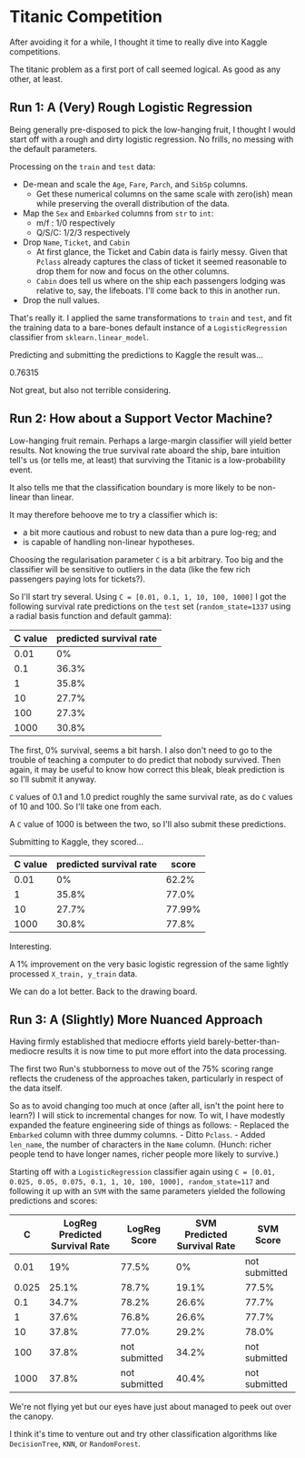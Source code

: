 # Titanic Competition

After avoiding it for a while, I thought it time to really dive into Kaggle competitions.

The titanic problem as a first port of call seemed logical. As good as any other, at least.

## Run 1: A (Very) Rough Logistic Regression

Being generally pre-disposed to pick the low-hanging fruit, I thought I would start off with a rough and dirty logistic regression. No frills, no messing with the default parameters.

Processing on the `train` and `test` data:
- De-mean and scale the `Age`, `Fare`, `Parch`, and `SibSp` columns.
	- Get these numerical columns on the same scale with zero(ish) mean while preserving the overall distribution of the data.
- Map the `Sex` and `Embarked` columns from `str` to `int`:
	- m/f : 1/0 respectively
	- Q/S/C: 1/2/3 respectively
- Drop `Name`, `Ticket`, and `Cabin`
	- At first glance, the Ticket and Cabin data is fairly messy. Given that `Pclass` already captures the class of ticket it seemed reasonable to drop them for now and focus on the other columns.
	- `Cabin` does tell us where on the ship each passengers lodging was relative to, say, the lifeboats. I'll come back to this in another run.
- Drop the null values.

That's really it. I applied the same transformations to `train` and `test`, and fit the training data to a bare-bones default instance of a `LogisticRegression` classifier from `sklearn.linear_model`.

Predicting and submitting the predictions to Kaggle the result was...

0.76315

Not great, but also not terrible considering.

## Run 2: How about a Support Vector Machine?

Low-hanging fruit remain. Perhaps a large-margin classifier will yield better results. Not knowing the true survival rate aboard the ship, bare intuition tell's us (or tells me, at least) that surviving the Titanic is a low-probability event.

It also tells me that the classification boundary is more likely to be non-linear than linear.

It may therefore behoove me to try a classifier which is: 
- a bit more cautious and robust to new data than a pure log-reg; and
- is capable of handling non-linear hypotheses.

Choosing the regularisation parameter `C` is a bit arbitrary. Too big and the classifier will be sensitive to outliers in the data (like the few rich passengers paying lots for tickets?).

So I'll start try several. Using `C = [0.01, 0.1, 1, 10, 100, 1000]` I got the following survival rate predictions on the `test` set (`random_state=1337` using a radial basis function and default gamma):

C value | predicted survival rate
------- | -----------------------
0.01 	| 0%
0.1  	| 36.3%
1 		| 35.8%
10 		| 27.7%
100 	| 27.3%
1000 	| 30.8%

The first, 0% survival, seems a bit harsh. I also don't need to go to the trouble of teaching a computer to do predict that nobody survived. Then again, it may be useful to know how correct this bleak, bleak prediction is so I'll submit it anyway.

`C` values of 0.1 and 1.0 predict roughly the same survival rate, as do `C` values of 10 and 100. So I'll take one from each.

A `C` value of 1000 is between the two, so I'll also submit these predictions.

Submitting to Kaggle, they scored... 

C value	| predicted survival rate 	| score
-------	| -----------------------	| -----
0.01 	| 0%	| 62.2%
1 		| 35.8%	| 77.0%
10 		| 27.7%	| 77.99%
1000 	| 30.8%	| 77.8%

Interesting.

A 1% improvement on the very basic logistic regression of the same lightly processed `X_train, y_train` data.

We can do a lot better. Back to the drawing board.

## Run 3: A (Slightly) More Nuanced Approach

Having firmly established that mediocre efforts yield barely-better-than-mediocre results it is now time to put more effort into the data processing.

The first two Run's stubborness to move out of the 75% scoring range reflects the crudeness of the approaches taken, particularly in respect of the data itself.

So as to avoid changing too much at once (after all, isn't the point here to learn?) I will stick to incremental changes for now. To wit, I have modestly expanded the feature engineering side of things as follows:
	- Replaced the `Embarked` column with three dummy columns.
	- Ditto `Pclass`.
	- Added `len_name`, the number of characters in the `Name` column. (Hunch: richer people tend to have longer names, richer people more likely to survive.)
	
Starting off with a `LogisticRegression` classifier again using `C = [0.01, 0.025, 0.05, 0.075, 0.1, 1, 10, 100, 1000], random_state=117` and following it up with an `SVM` with the same parameters yielded the following predictions and scores:

C	| LogReg Predicted Survival Rate	| LogReg Score | SVM Predicted Survival Rate | SVM Score
----| -----------------------	| ----- | -------- | ----------------
0.01| 19%	| 77.5% | 0% | not submitted
0.025| 25.1% | 78.7% | 19.1% | 77.5%
0.1 | 34.7%	| 78.2% | 26.6% | 77.7%
1	| 37.6%	| 76.8% | 26.6% | 77.7%
10	| 37.8%	| 77.0% | 29.2% | 78.0%
100	| 37.8%	| not submitted | 34.2% | not submitted
1000| 37.8%	| not submitted | 40.4% | not submitted

We're not flying yet but our eyes have just about managed to peek out over the canopy.

I think it's time to venture out and try other classification algorithms like `DecisionTree`, `KNN`, or `RandomForest`.